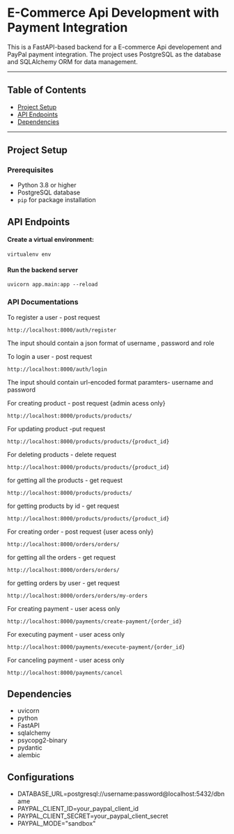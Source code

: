 # E-Commerce Api Development with Payment Integration

This is a FastAPI-based backend for a E-commerce Api developement and PayPal payment integration. The project uses PostgreSQL as the database and SQLAlchemy ORM for data management.

---

## Table of Contents

- [Project Setup](#project-setup)
- [API Endpoints](#api-endpoints)
- [Dependencies](#dependencies)

---

## Project Setup

### Prerequisites

- Python 3.8 or higher
- PostgreSQL database
- `pip` for package installation

## API Endpoints
#### Create a virtual environment:
```
virtualenv env
```
#### Run the backend server
```
uvicorn app.main:app --reload
```
### API Documentations
To register a user - post request
```
http://localhost:8000/auth/register
```
The input should contain a json format of username , password and role

To login a user - post request
```
http://localhost:8000/auth/login
```
The input should contain url-encoded format paramters- username and password

For creating product - post request {admin acess only}
```
http://localhost:8000/products/products/
```
For updating product -put request
```
http://localhost:8000/products/products/{product_id}
```
For deleting products - delete request
```
http://localhost:8000/products/products/{product_id}
```
for getting all the products - get request
```
http://localhost:8000/products/products/
```
for getting products by id - get request
```
http://localhost:8000/products/products/{product_id}
```

For creating order - post request {user acess only}
```
http://localhost:8000/orders/orders/
```
for getting all the orders - get request
```
http://localhost:8000/orders/orders/
```
for getting orders by user - get request
```
http://localhost:8000/orders/orders/my-orders
```
For creating payment - user acess only
```
http://localhost:8000/payments/create-payment/{order_id}
```
For executing payment - user acess only
```
http://localhost:8000/payments/execute-payment/{order_id}
```
For canceling payment - user acess only
```
http://localhost:8000/payments/cancel
```
## Dependencies
- uvicorn
- python
- FastAPI
- sqlalchemy
- psycopg2-binary
- pydantic
- alembic

## Configurations
- DATABASE_URL=postgresql://username:password@localhost:5432/dbname
- PAYPAL_CLIENT_ID=your_paypal_client_id
- PAYPAL_CLIENT_SECRET=your_paypal_client_secret
- PAYPAL_MODE="sandbox"
